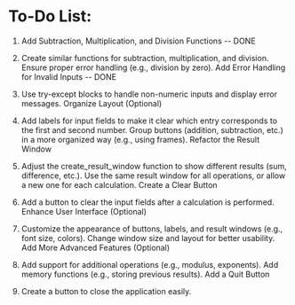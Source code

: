 # To-Do List:
1. Add Subtraction, Multiplication, and Division Functions -- DONE

2. Create similar functions for subtraction, multiplication, and division.
Ensure proper error handling (e.g., division by zero).
Add Error Handling for Invalid Inputs -- DONE

3. Use try-except blocks to handle non-numeric inputs and display error messages.
Organize Layout (Optional) 

4. Add labels for input fields to make it clear which entry corresponds to the first and second number.
Group buttons (addition, subtraction, etc.) in a more organized way (e.g., using frames).
Refactor the Result Window

5. Adjust the create_result_window function to show different results (sum, difference, etc.).
Use the same result window for all operations, or allow a new one for each calculation.
Create a Clear Button

6. Add a button to clear the input fields after a calculation is performed.
Enhance User Interface (Optional)

7. Customize the appearance of buttons, labels, and result windows (e.g., font size, colors).
Change window size and layout for better usability.
Add More Advanced Features (Optional)

8. Add support for additional operations (e.g., modulus, exponents).
Add memory functions (e.g., storing previous results).
Add a Quit Button

9. Create a button to close the application easily.

